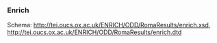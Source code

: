 ### Enrich

Schema: http://tei.oucs.ox.ac.uk/ENRICH/ODD/RomaResults/enrich.xsd, http://tei.oucs.ox.ac.uk/ENRICH/ODD/RomaResults/enrich.dtd


